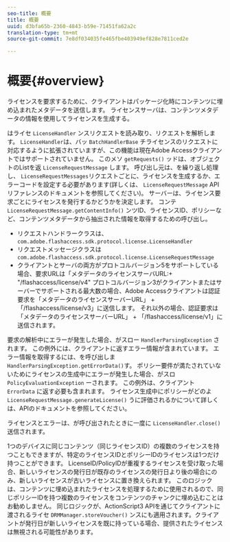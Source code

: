 ```yaml
---
seo-title: 概要
title: 概要
uuid: d3bfa65b-2360-4843-b59e-71451fa62a2c
translation-type: tm+mt
source-git-commit: 7e8df034035fe465fbe403949ef828e7811ced2e

---
```



# 概要{#overview}

ライセンスを要求するために、クライアントはパッケージ化時にコンテンツに埋め込まれたメタデータを送信します。 ライセンスサーバは、コンテンツメタデータの情報を使用してライセンスを生成する。

はライセ `LicenseHandler` ンスリクエストを読み取り、リクエストを解析します。 `LicenseHandler`は、バッ `BatchHandlerBase` チライセンスのリクエストに対応するように拡張されていますが、この機能は現在Adobe Accessクライアントではサポートされていません。 このメソ `getRequests()` ッドは、オブジェクトのListを返 `LicenseRequestMessage` します。 呼び出し元は、を繰り返し処理し、 `LicenseRequestMessages`リクエストごとに、ライセンスを生成するか、エラーコードを設定する必要があります(詳しくは、 `LicenseRequestMessage` APIリファレンスのドキュメントを参照してください)。 サーバーは、ライセンス要求ごとにライセンスを発行するかどうかを決定します。 コンテ `LicenseRequestMessage.getContentInfo()` ンツID、ライセンスID、ポリシーなど、コンテンツメタデータから抽出された情報を取得するための呼び出し。

* リクエストハンドラークラスは、 `com.adobe.flashaccess.sdk.protocol.license.LicenseHandler`
* リクエストメッセージクラスは `com.adobe.flashaccess.sdk.protocol.license.LicenseRequestMessage`
* クライアントとサーバの両方がプロトコルバージョン5をサポートしている場合、要求URLは「メタデータのライセンスサーバURL:+ &quot;/flashaccess/license/v4&quot; プロトコルバージョン3がクライアントまたはサーバーでサポートされる最大数の場合、Adobe Accessクライアントは認証要求を「メタデータのライセンスサーバーURL」 + 「/flashaccess/license/v3」に送信します。 それ以外の場合、認証要求は「メタデータのライセンスサーバーURL」 + 「/flashaccess/license/v1」に送信されます。

要求の解析中にエラーが発生した場合、がスロー `HandlerParsingException` されます。 この例外には、クライアントに返すエラー情報が含まれています。 エラー情報を取得するには、を呼び出しま `HandlerParsingException.getErrorData()`す。 ポリシー要件が満たされていないためにライセンスの生成中にエラーが発生した場合、がスロ `PolicyEvaluationException` ーされます。 この例外は、クライアント `ErrorData` に返す必要も含まれます。 ライセンス生成中にポリシーがどのよ `LicenseRequestMessage.generateLicense()` うに評価されるかについて詳しくは、APIのドキュメントを参照してください。

ライセンスとエラーは、が呼び出されたときに一度に `LicenseHandler.close()` 送信されます。

1つのデバイスに同じコンテンツ（同じライセンスID）の複数のライセンスを持つこともできますが、特定のライセンスIDとポリシーIDのライセンスは1つだけ持つことができます。 LicenseID/PolicyIDが重複するライセンスを受け取った場合、新しいライセンスの発行日が既存のライセンスの発行日より後の場合にのみ、新しいライセンスが古いライセンスに置き換えられます。 このロジックは、コンテンツに埋め込まれたライセンスを処理するために使用されるので、同じポリシーIDを持つ複数のライセンスをコンテンツのチャンクに埋め込むことはお勧めしません。 同じロジックが、ActionScript3 APIを通じてクライアントに渡されるライセ `DRMManager.storeVoucher()` ンスにも適用されます。クライアントが発行日が新しいライセンスを既に持っている場合、提供されたライセンスは無視される可能性があります。
